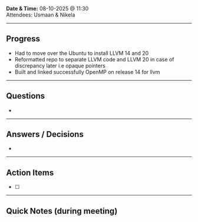 
**Date & Time:** 08-10-2025 @ 11:30  
Attendees: Usmaan & Nikela

---

## Progress
- Had to move over the Ubuntu to install LLVM 14 and 20
- Reformatted repo to separate LLVM code and LLVM 20 in case of discrepancy later i.e opaque pointers
- Built and linked successfully OpenMP on release 14 for llvm


---

## Questions
- 

---

## Answers / Decisions
- 

---

## Action Items
- [ ] 

---

## Quick Notes (during meeting)

